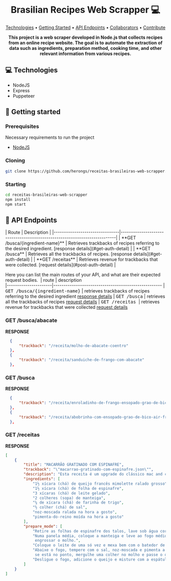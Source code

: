 <h1 align="center" style="font-weight: bold;">Brasilian Recipes Web Scrapper 💻</h1>

<p align="center">
 <a href="#tech">Technologies</a> • 
 <a href="#started">Getting Started</a> • 
  <a href="#routes">API Endpoints</a> •
 <a href="#colab">Collaborators</a> •
 <a href="#contribute">Contribute</a>
</p>

<p align="center">
    <b>This project is a web scraper developed in Node.js that collects recipes from an online recipe website. The goal is to automate the extraction of data such as ingredients, preparation method, cooking time, and other relevant information from various recipes.</b>
</p>

<h2 id="technologies">💻 Technologies</h2>

- NodeJS
- Express
- Puppeteer

<h2 id="started">🚀 Getting started</h2>

<h3>Prerequisites</h3>

Necessary requirements to run the project

- [NodeJS](https://github.com/)

<h3>Cloning</h3>

```bash
git clone https://github.com/herongs/receitas-brasileiras-web-scrapper.git
```

<h3>Starting</h3>

```bash
cd receitas-brasileiras-web-scrapper
npm install
npm start
```

<h2 id="routes">📍 API Endpoints</h2>
​
| Route                          | Description                                                               |
|--------------------------------|---------------------------------------------------------------------------|
| **GET /busca/{ingredient-name}** | Retrieves trackbacks of recipes referring to the desired ingredient. [response details](#get-auth-detail) |
| **GET /busca**                 | Retrieves all the trackbacks of recipes. [response details](#get-auth-detail) |
| **GET /receitas**              | Retrieves revenue for trackbacks that were collected. [request details](#post-auth-detail) |


Here you can list the main routes of your API, and what are their expected request bodies.
​
| route               | description                                          
|----------------------|-----------------------------------------------------
| <kbd>GET /busca/{ingredient-name}</kbd>     | retrieves trackbacks of recipes referring to the desired ingredient [response details](#get-busca-ingredientes)
| <kbd>GET /busca</kbd>     | retrieves all the trackbacks of recipes [request details](#get-busca) 
| <kbd>GET /receitas </kbd>     |  retrieves revenue for trackbacks that were collected [request details](#get-receitas) 

<h3 id="get-busca-ingredientes">GET /busca/abacate</h3>

**RESPONSE**
```json
  {
      "trackback": "/receita/molho-de-abacate-coentro"
  },
  {
      "trackback": "/receita/sanduiche-de-frango-com-abacate"
  },
```

<h3 id="get-busca">GET /busca</h3>

**RESPONSE**
```json
  {
      "trackback": "/receita/enroladinho-de-frango-ensopado-grao-de-bico-air-fryer"
  },
  {
      "trackback": "/receita/abobrinha-com-ensopado-grao-de-bico-air-fryer"
  },
```

<h3 id="receitas">GET /receitas</h3>

**RESPONSE**
```json
[
    {
        "title": "MACARRÃO GRATINADO COM ESPINAFRE",
        "trackback": "\"macarrao-gratinado-com-espinafre.json\"",
        "description": "Esta receita é um upgrade do clássico mac and cheese, o macarrão gratinado com queijo. Nesta versão, ele é preparado com um clássico europeu, o queijo francês                    mimolette, de cor laranja intensa e ligeiramente salgadinho, e espinafre. O toque final fica com a farofinha crocante.",
        "ingredients": [
            "1½ xícara (chá) de queijo francês mimolette ralado grosso",
            "1½ xícara (chá) de folha de espinafre",
            "3 xícaras (chá) de leite gelado",
            "2 colheres (sopa) de manteiga",
            "¼ de xícara (chá) de farinha de trigo",
            "½ colher (chá) de sal",
            "noz-moscada ralada na hora a gosto",
            "pimenta-do-reino moída na hora a gosto"
        ],
        "prepare_mode": [
            "Retire as folhas de espinafre dos talos, lave sob água corrente e deixe secar no escorredor enquanto prepara o molho.",
            "Numa panela média, coloque a manteiga e leve ao fogo médio para derreter. Junte a farinha e mexa bem com a espátula por 1 minuto — essa misturinha, chamada roux, serve para     
             engrossar o molho.",
            "Coloque o leite de uma só vez e mexa bem com o batedor de arame para desmanchar os gruminhos de farinha. Continue mexendo, em fogo médio, até ferver.",
            "Abaixe o fogo, tempere com o sal, noz-moscada e pimenta a gosto e deixe cozinhar por cerca de 5 minutos, mexendo de vez em quando com uma espátula, até engrossar — para verificar 
             se está no ponto, mergulhe uma colher no molho e passe o dedo indicador nas costas da colher formando uma linha: o molho não deve escorrer.",
            "Desligue o fogo, adicione o queijo e misture com a espátula até dissolver. Junte as folhas de espinafre e reserve na panela mesmo."
        ]
    }
]
```

